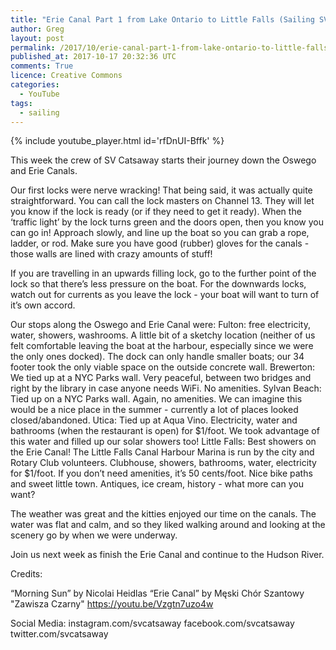 ```yaml
---
title: "Erie Canal Part 1 from Lake Ontario to Little Falls (Sailing SV Catsaway) - Ep. 15"
author: Greg
layout: post
permalink: /2017/10/erie-canal-part-1-from-lake-ontario-to-little-falls-sailing-sv-catsaway-ep-15
published_at: 2017-10-17 20:32:36 UTC
comments: True
licence: Creative Commons
categories:
  - YouTube
tags:
  - sailing
---
```


{% include youtube_player.html id='rfDnUI-Bffk' %}




This week the crew of SV Catsaway starts their journey down the Oswego and Erie Canals.

Our first locks were nerve wracking!  That being said, it was actually quite straightforward.  You can call the lock masters on Channel 13.  They will let you know if the lock is ready (or if they need to get it ready).  When the ‘traffic light’ by the lock turns green and the doors open, then you know you can go in!  Approach slowly, and line up the boat so you can grab a rope, ladder, or rod.  Make sure you have good (rubber) gloves for the canals - those walls are lined with crazy amounts of stuff!  

If you are travelling in an upwards filling lock, go to the further point of the lock so that there’s less pressure on the boat.  For the downwards locks, watch out for currents as you leave the lock - your boat will want to turn of it’s own accord.

Our stops along the Oswego and Erie Canal were:
Fulton: free electricity, water, showers, washrooms.  A little bit of a sketchy location (neither of us felt comfortable leaving the boat at the harbour, especially since we were the only ones docked).  The dock can only handle smaller boats; our 34 footer took the only viable space on the outside concrete wall.
Brewerton: We tied up at a NYC Parks wall.  Very peaceful, between two bridges and right by the library in case anyone needs WiFi.  No amenities.
Sylvan Beach:  Tied up on a NYC Parks wall.  Again, no amenities.  We can imagine this would be a nice place in the summer - currently a lot of places looked closed/abandoned.
Utica: Tied up at Aqua Vino.  Electricity, water and bathrooms (when the restaurant is open) for $1/foot.  We took advantage of this water and filled up our solar showers too!
Little Falls:  Best showers on the Erie Canal!  The Little Falls Canal Harbour Marina is run by the city and Rotary Club volunteers.  Clubhouse, showers, bathrooms, water, electricity for $1/foot.  If you don’t need amenities, it’s 50 cents/foot.  Nice bike paths and sweet little town.  Antiques, ice cream, history - what more can you want?  

The weather was great and the kitties enjoyed our time on the canals.  The water was flat and calm, and so they liked walking around and looking at the scenery go by when we were underway.

Join us next week as finish the Erie Canal and continue to the Hudson River.

Credits:

“Morning Sun” by Nicolai Heidlas
“Erie Canal” by Męski Chór Szantowy "Zawisza Czarny" https://youtu.be/Vzgtn7uzo4w

Social Media:
instagram.com/svcatsaway
facebook.com/svcatsaway
twitter.com/svcatsaway

